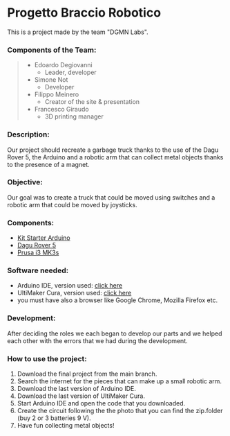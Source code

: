 # Progetto Braccio Robotico

This is a project made by the team "DGMN Labs".

### Components of the Team:

>* Edoardo Degiovanni
>    * Leader, developer
>* Simone Not
>    * Developer
>* Filippo Meinero
>    * Creator of the site & presentation
>* Francesco Giraudo
>    * 3D printing manager

### Description:

Our project should recreate a garbage truck thanks to the use of the Dagu Rover 5, the Arduino and a robotic arm that can collect metal objects thanks to the presence of a magnet.


### Objective:

Our goal was to create a truck that could be moved using switches and a robotic arm that could be moved by joysticks.

### Components:

* [Kit Starter Arduino](https://www.amazon.it/Elegoo-Progetto-Advanced-Principianti-Apprendimento/dp/B01N921CM2/ref=sr_1_5?dib=eyJ2IjoiMSJ9.TTQ2MVXKxwI25LceGrKjsFZ-mx4nxH1wUJWnd2my4q3_bUNFKTzzq4FdX9mBLvFjQDnW16TRAOrYpX93Jpfcvw8e6prx6T9SG95qEOcXn4X1G2-gEuS-je6sAL0nZs9EUrz4fcRI-_UkJtz_pk3niVZJX3Ufh-gppC-E0eJ9DUrAcZadUvcglGgNZ9huV01ZS-KLpWAnx2BbwAqyJCzPr1v7WAjg1vsspDyB_uXrpZbVNfdYAHGKbtzVAmjMtqOliVHd67-GFHqVjNKj7qUMsci4QOkAy5Z-8IhZZ-4jupo.1FCrxj9gFuoKp8abSOSM2UuSdiHianPC_2G81friTC0&dib_tag=se&keywords=kit+arduino&qid=1717009437&sr=8-5)
* [Dagu Rover 5](https://www.robotics-3d.com/international-robot-kit/203-dagu-rover-5-robot-platform.html)
* [Prusa i3 MK3s](https://www.prusa3d.com/it/prodotto/stampante-3d-original-prusa-i3-mk3s-3/)

### Software needed:

* Arduino IDE, version used: [click here](https://www.arduino.cc/en/software)
* UltiMaker Cura, version used: [click here](https://ultimaker.com/it/software/ultimaker-cura/)
* you must have also a browser like Google Chrome, Mozilla Firefox etc.

### Development:

After deciding the roles we each began to develop our parts and we helped each other with the errors that we had during the development. 


### How to use the project:

1. Download the final project from the main branch.
2. Search the internet for the pieces that can make up a small robotic arm.
3. Download the last version of Arduino IDE.
4. Download the last version of UltiMaker Cura.
5. Start Arduino IDE and open the code that you downloaded.
6. Create the circuit following the the photo that you can find the zip.folder (buy 2 or 3 batteries 9 V).
7. Have fun collecting metal objects!
